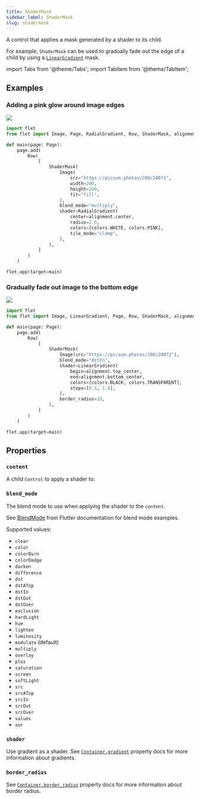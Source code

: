 ```yaml
---
title: ShaderMask
sidebar_label: ShaderMask
slug: shadermask
---
```


A control that applies a mask generated by a shader to its child.

For example, `ShaderMask` can be used to gradually fade out the edge of a child by using a [`LinearGradient`](/docs/controls/container#lineargradient) mask.

import Tabs from '@theme/Tabs';
import TabItem from '@theme/TabItem';

## Examples

### Adding a pink glow around image edges

<img src="/img/docs/controls/shader-mask/shader-mask-pink-glow.png" className="screenshot-20" />

<Tabs groupId="language">
  <TabItem value="python" label="Python" default>

```python
import flet
from flet import Image, Page, RadialGradient, Row, ShaderMask, alignment, colors

def main(page: Page):
    page.add(
        Row(
            [
                ShaderMask(
                    Image(
                        src="https://picsum.photos/200/200?1",
                        width=200,
                        height=200,
                        fit="fill",
                    ),
                    blend_mode="multiply",
                    shader=RadialGradient(
                        center=alignment.center,
                        radius=2.0,
                        colors=[colors.WHITE, colors.PINK],
                        tile_mode="clamp",
                    ),
                ),
            ]
        )
    )

flet.app(target=main)
```

  </TabItem>
</Tabs>

### Gradually fade out image to the bottom edge

<img src="/img/docs/controls/shader-mask/shader-mask-gradient.png" className="screenshot-20" />

<Tabs groupId="language">
  <TabItem value="python" label="Python" default>

```python
import flet
from flet import Image, LinearGradient, Page, Row, ShaderMask, alignment, colors

def main(page: Page):
    page.add(
        Row(
            [
                ShaderMask(
                    Image(src="https://picsum.photos/100/200?2"),
                    blend_mode="dstIn",
                    shader=LinearGradient(
                        begin=alignment.top_center,
                        end=alignment.bottom_center,
                        colors=[colors.BLACK, colors.TRANSPARENT],
                        stops=[0.5, 1.0],
                    ),
                    border_radius=10,
                ),
            ]
        )
    )

flet.app(target=main)
```

  </TabItem>
</Tabs>

## Properties

### `content`

A child `Control` to apply a shader to.

### `blend_mode`

The blend mode to use when applying the shader to the `content`.

See [BlendMode](https://api.flutter.dev/flutter/dart-ui/BlendMode.html) from Flutter documentation for blend mode examples.

Supported values:

* `clear`
* `color`
* `colorBurn`
* `colorDodge`
* `darken`
* `difference`
* `dst`
* `dstATop`
* `dstIn`
* `dstOut`
* `dstOver`
* `exclusion`
* `hardLight`
* `hue`
* `lighten`
* `luminosity`
* `modulate` (default)
* `multiply`
* `overlay`
* `plus`
* `saturation`
* `screen`
* `softLight`
* `src`
* `srcATop`
* `srcIn`
* `srcOut`
* `srcOver`
* `values`
* `xor`

### `shader`

Use gradient as a shader. See [`Container.gradient`](container#gradient) property docs for more information about gradients.

### `border_radius`

See [`Container.border_radius`](container#border_radius) property docs for more information about border radius.
